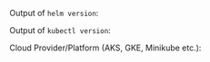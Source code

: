 <!-- If you need help or think you have found a bug, please help us with your issue by entering the following information (otherwise you can delete this text): -->

Output of `helm version`:

Output of `kubectl version`:

Cloud Provider/Platform (AKS, GKE, Minikube etc.): 


